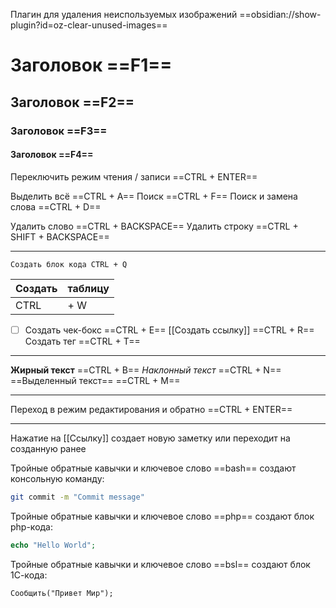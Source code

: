 Плагин для удаления неиспользуемых изображений ==obsidian://show-plugin?id=oz-clear-unused-images==
# Заголовок ==F1==
## Заголовок ==F2==
### Заголовок ==F3==
#### Заголовок ==F4==

Переключить режим чтения / записи ==CTRL + ENTER==

Выделить всё ==CTRL + A==
Поиск ==CTRL + F==
Поиск и замена слова ==CTRL + D==

Удалить слово ==CTRL + BACKSPACE==
Удалить строку ==CTRL + SHIFT + BACKSPACE==

---

```
Cоздать блок кода CTRL + Q
```

| Создать | таблицу |
| ------- | ------- |
| CTRL    | + W     |

- [ ] Создать чек-бокс ==CTRL + E==
[[Создать ссылку]] ==CTRL + R==
Создать тег ==CTRL + T==

---

**Жирный текст** ==CTRL + B==
*Наклонный текст* ==CTRL + N==
==Выделенный текст== ==CTRL + M==

---

Переход в режим редактирования и обратно ==CTRL + ENTER==

---

Нажатие на [[Ссылку]] создает новую заметку или переходит на созданную ранее

Тройные обратные кавычки и ключевое слово ==bash== создают консольную команду:
```bash
git commit -m "Commit message"
```

Тройные обратные кавычки и ключевое слово ==php== создают блок php-кода:
```php
echo "Hello World";
```

Тройные обратные кавычки и ключевое слово ==bsl== создают блок 1С-кода:
```bsl
Сообщить("Привет Мир");
```

